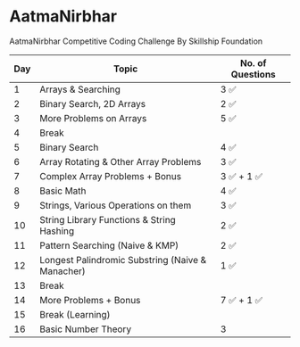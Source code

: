 # AatmaNirbhar
AatmaNirbhar Competitive Coding Challenge By Skillship Foundation


| Day  | Topic                     | No. of Questions       | 
| --- | ---------------------------- | ----------------- |
| 1  | Arrays & Searching                   |  3 ✅      |
| 2   | Binary Search, 2D Arrays                |  2 ✅     |
| 3   | More Problems on Arrays |  5 ✅        |
| 4   | Break                    |            |
| 5   | Binary Search                     |  4 ✅        |
| 6   | Array Rotating & Other Array Problems                     |  3 ✅        |
| 7   | Complex Array Problems + Bonus                   |  3 ✅   + 1   ✅    |
| 8   | Basic Math                     |  4 ✅        |
| 9   | Strings, Various Operations on them                     |  3 ✅        |
| 10   | String Library Functions & String Hashing                     |  2 ✅        |
| 11   | Pattern Searching (Naive & KMP)                     |  2 ✅      |
| 12   | Longest Palindromic Substring (Naive & Manacher)                     |  1 ✅      |
| 13   | Break                    |            |
| 14   | More Problems + Bonus                   |  7 ✅   + 1 ✅    |
| 15   | Break (Learning)                   |     |
| 16   | Basic Number Theory                   |  3    |

